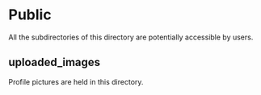 # Public

All the subdirectories of this directory are potentially accessible by users.

## uploaded_images

Profile pictures are held in this directory.

